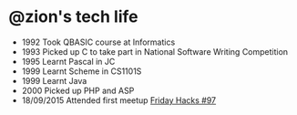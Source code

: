 @zion's tech life
=================

- 1992 Took QBASIC course at Informatics
- 1993 Picked up C to take part in National Software Writing Competition
- 1995 Learnt Pascal in JC
- 1999 Learnt Scheme in CS1101S
- 1999 Learnt Java
- 2000 Picked up PHP and ASP
- 18/09/2015 Attended first meetup [Friday Hacks #97](http://nushackers.org/2015/09/friday-hacks-97-Sept-18/)
